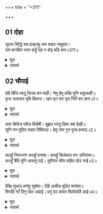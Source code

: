 +++
title = "+311"

+++


## 01 दोहा
सुलभ सिद्धि सब प्राकृतहु राम कहत जमुहात।  
राम प्रानप्रिय भरत कहुँ यह न होइ बडि बात॥311॥  

<details><summary>मूल</summary>

सुलभ सिद्धि सब प्राकृतहु राम कहत जमुहात।  
राम प्रानप्रिय भरत कहुँ यह न होइ बडि बात॥311॥  
</details>

<details><summary>भावार्थ</summary>

जब एक साधारण मनुष्य को भी (आलस्य से) जँभाई लेते समय 'राम' कह देने से ही सब सिद्धियाँ सुलभ हो जाती हैं, तब श्री रामचन्द्रजी के प्राण प्यारे भरतजी के लिए यह कोई बडी (आश्चर्य की) बात नहीं है॥311॥  
</details>





## 02 चौपाई
एहि बिधि भरतु फिरत बन माहीं। नेमु प्रेमु लखि मुनि सकुचाहीं॥  
पुन्य जलाश्रय भूमि बिभागा। खग मृग तरु तृन गिरि बन बागा॥1॥  

<details><summary>मूल</summary>

एहि बिधि भरतु फिरत बन माहीं। नेमु प्रेमु लखि मुनि सकुचाहीं॥  
पुन्य जलाश्रय भूमि बिभागा। खग मृग तरु तृन गिरि बन बागा॥1॥  
</details>

<details><summary>भावार्थ</summary>

इस प्रकार भरतजी वन में फिर रहे हैं। उनके नियम और प्रेम को देखकर मुनि भी सकुचा जाते हैं। पवित्र जल के स्थान (नदी, बावली, कुण्ड आदि) पृथ्वी के पृथक-पृथक भाग, पक्षी, पशु, वृक्ष, तृण (घास), पर्वत, वन और बगीचे-॥1॥  
</details>

चारु बिचित्र पबित्र बिसेषी। बूझत भरतु दिब्य सब देखी॥  
सुनि मन मुदित कहत रिषिराऊ। हेतु नाम गुन पुन्य प्रभाऊ॥2॥  

<details><summary>मूल</summary>

चारु बिचित्र पबित्र बिसेषी। बूझत भरतु दिब्य सब देखी॥  
सुनि मन मुदित कहत रिषिराऊ। हेतु नाम गुन पुन्य प्रभाऊ॥2॥  
</details>

<details><summary>भावार्थ</summary>

सभी विशेष रूप से सुन्दर, विचित्र, पवित्र और दिव्य देखकर भरतजी पूछते हैं और उनका प्रश्न सुनकर ऋषिराज अत्रिजी प्रसन्न मन से सबके कारण, नाम, गुण और पुण्य प्रभाव को कहते हैं॥2॥  
</details>

कतहुँ निमज्जन कतहुँ प्रनामा। कतहुँ बिलोकत मन अभिरामा॥  
कतहुँ बैठि मुनि आयसु पाई। सुमिरत सीय सहित दोउ भाई॥3॥  

<details><summary>मूल</summary>

कतहुँ निमज्जन कतहुँ प्रनामा। कतहुँ बिलोकत मन अभिरामा॥  
कतहुँ बैठि मुनि आयसु पाई। सुमिरत सीय सहित दोउ भाई॥3॥  
</details>

<details><summary>भावार्थ</summary>

भरतजी कहीं स्नान करते हैं, कहीं प्रणाम करते हैं, कहीं मनोहर स्थानों के दर्शन करते हैं और कहीं मुनि अत्रिजी की आज्ञा पाकर बैठकर, सीताजी सहित श्री राम-लक्ष्मण दोनों भाइयों का स्मरण करते हैं॥3॥ तो इसमें लाभ अधिक और हानि कम प्रतीत हुई, परन्तु रानियों को दुःख-सुख समान ही थे (राम-लक्ष्मण वन में रहें या भरत-शत्रुघ्न, दो पुत्रों का वियोग तो रहेगा ही), यह समझकर वे सब रोने लगीं॥3॥  
</details>

देखि सुभाउ सनेहु सुसेवा। देहिं असीस मुदित बनदेवा॥  
फिरहिं गएँ दिनु पहर अढाई। प्रभु पद कमल बिलोकहिं आई॥4॥  

<details><summary>मूल</summary>

देखि सुभाउ सनेहु सुसेवा। देहिं असीस मुदित बनदेवा॥  
फिरहिं गएँ दिनु पहर अढाई। प्रभु पद कमल बिलोकहिं आई॥4॥  
</details>

<details><summary>भावार्थ</summary>

भरतजी के स्वभाव, प्रेम और सुन्दर सेवाभाव को देखकर वनदेवता आनन्दित होकर आशीर्वाद देते हैं। यों घूम-फिरकर ढाई पहर दिन बीतने पर लौट पडते हैं और आकर प्रभु श्री रघुनाथजी के चरणकमलों का दर्शन करते हैं॥4॥  
</details>

<div class="audioEmbed"  caption="AIR-वाचनम्" src="https://archive
.org/download/rAmcharitmAnas-AIR/EPI-236.mp3"></div>
